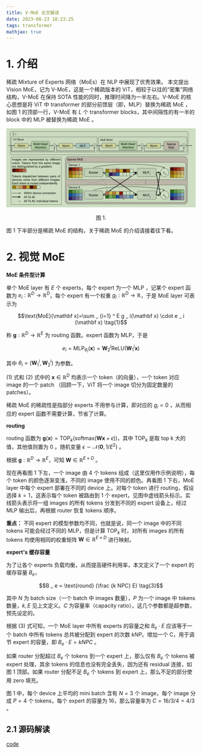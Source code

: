 ```yaml
---
title: V-MoE 论文解读
date: 2023-08-23 18:23:25
tags: transformer
mathjax: true
---
```


# 1. 介绍

稀疏 Mixture of Experts 网络（MoEs）在 NLP 中展现了优秀效果。
本文提出 Vision MoE，记为 V-MoE，这是一个稀疏版本的 ViT，相较于以往的“密集”网络结构，V-MoE 在保持 SOTA 性能的同时，推理时间降为一半左右。V-MoE 的核心思想是将 ViT 中 transformer 的部分前馈层（即，MLP）替换为稀疏 MoE ，如图 1 的顶部一行，V-MoE 有 $L$ 个 transformer blocks，其中间隔性的有一半的 block 中的 MLP 被替换为稀疏 MoE 。

![](/images/transformer/VMoE_1.png)
<center>图 1.</center>

图 1 下半部分是稀疏 MoE 的结构，关于稀疏 MoE 的介绍请接着往下看。

# 2. 视觉 MoE

**MoE 条件型计算**

单个 MoE layer 有 $E$ 个 experts，每个 expert 为一个 MLP ，记某个 expert 函数为 $e _ i: \mathbb R ^ D \rightarrow \mathbb R ^ D$，每个 expert 有一个权重 $g _ i : \mathbb R ^ D \rightarrow \mathbb R$，于是 MoE layer 可表示为

$$\text{MoE}(\mathbf x)=\sum _ {i=1} ^ E g _ i(\mathbf x) \cdot e _ i (\mathbf x) \tag{1}$$

称 $\mathbf g: \mathbb R ^ D \rightarrow \mathbb R ^ E$ 为 routing 函数。expert 函数为 MLP，于是 

$$e _ i = \text{MLP} _ {\theta _ i} (\mathbf x)=\mathbf W _ 2 ^ i \text{ReLU}(\mathbf W _ 1 ^ i \mathbf x) \tag{2}$$

其中 $\theta _ i = (\mathbf W _ 1 ^ i , \mathbf W _ 2 ^ i)$ 为参数。

(1) 式和 (2) 式中的 $\mathbf x \in \mathbb R ^ D$ 均表示一个 token（的向量），一个 token 对应 image 的一个 patch （回顾一下，ViT 将一个 image 切分为固定数量的 patches）。

稀疏 MoE 的稀疏性是指部分 experts 不用参与计算，即对应的 $g _ i = 0$ ，从而相应的 expert 函数不需要计算，节省了计算。

**routing**

routing 函数为 $\mathbf g(\mathbf x)=\text{TOP} _ k (\text{softmax} (\mathbf W \mathbf x + \epsilon))$，其中 $\text{TOP} _ k$ 是取 top k 大的值，其他值则置为 0 。随机变量 $\epsilon \sim \mathcal N(\mathbf 0, 1/E ^ 2)$ 。

根据 $\mathbf g: \mathbb R ^ D \rightarrow \mathbb R ^ E$，可知 $\mathbf W \in \mathbb R ^ {E \times D}$ 。

现在再看图 1 下左，一个 image 由 4 个 tokens 组成（这里仅用作示例说明），每个 token 的颜色逐渐变浅，不同的 image 使用不同的颜色。再看图 1 下右，MoE layer 中每个 expert 部署在不同的 device 上。对每个 token 进行 routing，假设选择 $k=1$，这表示每个 token 被路由到 1 个 expert，见图中虚线箭头标示。实线箭头表示将一组 images 的所有 tokens 分发到不同的 expert 设备上，经过 MLP 输出后，再根据 router 恢复 tokens 顺序。

**重点：** 不同 expert 的模型参数均不同，也就是说，同一个 image 中的不同 tokens 可能会经过不同的 MLP，但是计算 $\text{TOP} _ k$ 时，对所有 images 的所有 tokens 均使用相同的权重矩阵 $\mathbf W \in \mathbb R ^ {E \times D}$ 进行映射。

**expert's 缓存容量**

为了让各个 experts 负载均衡，从而提高硬件利用率，本文定义了一个 expert 的缓存容量 $B _ e$，

$$B _ e = \text{round} (\frac {k NPC} E) \tag{3}$$

其中 $N$ 为 batch size（一个 batch 中 images 数量），$P$ 为一个 image 中 tokens 数量，$k, E$ 见上文定义。$C$ 为容量率（capacity ratio），这几个参数都是超参数，预先设定的。

根据 (3) 式可知，一个 MoE layer 中所有 experts 的容量之和 $B _ e \cdot E$ 应该等于一个 batch 中所有 tokens 总共被分配到 expert 的次数 $kNP$。增加一个 C，用于调节 expert 的容量，即 $B _ e \cdot E = kNPC$ 。

如果 router 分配超过 $B _ e$ 个 tokens 到一个 expert 上，那么仅有 $B _ e$ 个 tokens 被 expert 处理，其余 tokens 的信息也没有完全丢失，因为还有 residual 连接，如图 1 顶部。如果 router 分配不足 $B _ e$ 个 tokens 到 expert 上，那么不足的部分使用 zero 填充。

图 1 中，每个 device 上平均的 mini batch 含有 $N=3$ 个 image，每个 image 分成 $P=4$ 个 tokens，每个 expert 的容量为 $16$，那么容量率为 $C = 16/3/4=4/3$ 。

## 2.1 源码解读

[code](https://github.com/google-research/vmoe)